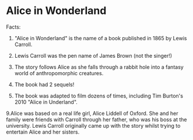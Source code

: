 # Alice in Wonderland

Facts:

1. "Alice in Wonderland" is the name of a book published in 1865 by Lewis Carroll.

2. Lewis Carroll was the pen name of James Brown (not the singer!)

3. The story follows Alice as she falls through a rabbit hole into a fantasy world of anthropomorphic creatures.

4. The book had 2 sequels!

5. The book was adapted to film dozens of times, including 	Tim Burton's 2010 "Alice in Underland".

9.Alice was based on a real life girl, Alice Liddell of Oxford. She and her family were friends with Carroll through her father, who was his boss at the university. Lewis Carroll originally came up with the story whilst trying to entertain Alice and her sisters.
